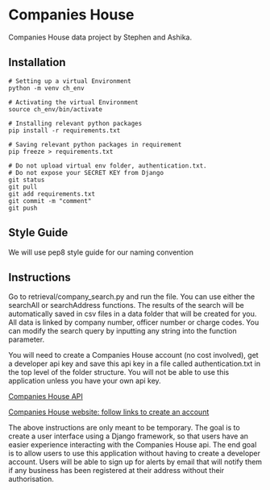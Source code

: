 # Companies House
Companies House data project by Stephen and Ashika.

## Installation
```
# Setting up a virtual Environment
python -m venv ch_env

# Activating the virtual Environment
source ch_env/bin/activate

# Installing relevant python packages 
pip install -r requirements.txt

# Saving relevant python packages in requirement
pip freeze > requirements.txt

# Do not upload virtual env folder, authentication.txt. 
# Do not expose your SECRET KEY from Django
git status
git pull 
git add requirements.txt
git commit -m "comment"
git push 
```

## Style Guide

We will use pep8 style guide for our naming convention

## Instructions

Go to retrieval/company_search.py and run the file. You can use either the searchAll or searchAddress functions. The results of the search will be automatically saved in csv files in a data folder that will be created for you. All data is linked by company number, officer number or charge codes. You can modify the search query by inputting any string into the function parameter.

You will need to create a Companies House account (no cost involved), get a developer api key and save this api key in a file called authentication.txt in the top level of the folder structure. You will not be able to use this application unless you have your own api key.

[Companies House API](https://developer-specs.company-information.service.gov.uk/)

[Companies House website: follow links to create an account](https://find-and-update.company-information.service.gov.uk/)

The above instructions are only meant to be temporary. The goal is to create a user interface using a Django framework, so that users have an easier experience interacting with the Companies House api. The end goal is to allow users to use this application without having to create a developer account. Users will be able to sign up for alerts by email that will notify them if any business has been registered at their address without their authorisation.
